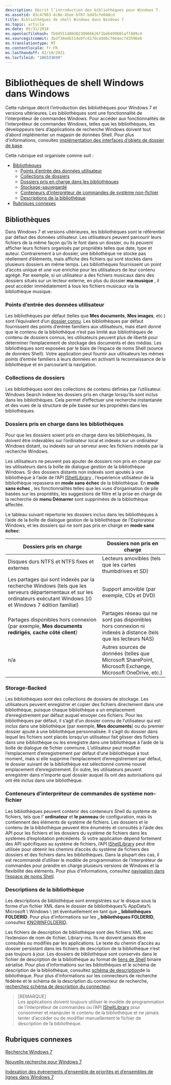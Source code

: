 ```yaml
---
description: Décrit l’introduction des bibliothèques pour Windows 7.
ms.assetid: 83c47963-4c8e-45ee-b707-bd45cfe048cd
title: Bibliothèques de shell Windows dans Windows 7
ms.topic: article
ms.date: 05/31/2018
ms.openlocfilehash: fb94551d80d0230966626f1bd6499801aff889c4
ms.sourcegitcommit: 3bdf30edb314e0fcd17dc4ddbc70e4ec7d3596e6
ms.translationtype: MT
ms.contentlocale: fr-FR
ms.lasthandoff: 02/10/2021
ms.locfileid: "106533699"
---
```

# <a name="windows-shell-libraries-in-windows"></a>Bibliothèques de shell Windows dans Windows

Cette rubrique décrit l’introduction des bibliothèques pour Windows 7 et versions ultérieures. Les bibliothèques sont une fonctionnalité de l’interpréteur de commandes Windows. Pour accéder aux fonctionnalités de l’interpréteur de commandes Windows, telles que les bibliothèques, les développeurs tiers d’applications de recherche Windows doivent tout d’abord implémenter un magasin de données Shell. Pour plus d’informations, consultez [implémentation des interfaces d’objets de dossier de base](/previous-versions/windows/desktop/legacy/cc144093(v=vs.85)).

Cette rubrique est organisée comme suit :

- [Bibliothèques](#libraries)
  - [Points d’entrée des données utilisateur](#user-data-entry-points)
  - [Collections de dossiers](#collections-of-folders)
  - [Dossiers pris en charge dans les bibliothèques](#supported-folders-in-libraries)
  - [Stockage-sauvegardé](#storage-backed)
  - [Conteneurs d’interpréteur de commandes de système non-fichier](#non-file-system-shell-containers)
  - [Descriptions de la bibliothèque](#library-descriptions)
- [Rubriques connexes](#related-topics)

## <a name="libraries"></a>Bibliothèques

Dans Windows 7 et versions ultérieures, les bibliothèques sont le référentiel par défaut des données utilisateur. Les utilisateurs peuvent parcourir leurs fichiers de la même façon qu’ils le font dans un dossier, ou ils peuvent afficher leurs fichiers organisés par propriétés telles que date, type et auteur. Contrairement à un dossier, une bibliothèque ne stocke pas réellement d’éléments, mais affiche des fichiers qui sont stockés dans plusieurs dossiers en même temps. Les bibliothèques fournissent un point d’accès unique et une vue enrichie pour les utilisateurs de leur contenu agrégé. Par exemple, si un utilisateur a des fichiers musicaux dans des dossiers situés sur un lecteur externe, en plus du dossier **ma musique** , il peut accéder immédiatement à tous les fichiers musicaux via la bibliothèque musique.

### <a name="user-data-entry-points"></a>Points d’entrée des données utilisateur

Les bibliothèques par défaut (telles que **Mes documents**, **Mes images**, etc.) sont l’équivalent d’un [dossier connu](/previous-versions/windows/desktop/legacy/bb776911(v=vs.85)). Les bibliothèques par défaut fournissent des points d’entrée familiers aux utilisateurs, mais étant donné que le contenu de la bibliothèque n’est pas limité aux bibliothèques de contenu de dossiers connus, les utilisateurs peuvent plus de liberté pour déterminer l’emplacement de stockage des documents et des médias. Les bibliothèques sont exposées par le biais de l’espace de noms Shell (source de données Shell). Votre application peut fournir aux utilisateurs les mêmes points d’entrée familiers à leurs données en activant la reconnaissance de la bibliothèque et en parcourant la navigation.

### <a name="collections-of-folders"></a>Collections de dossiers

Les bibliothèques sont des collections de contenu définies par l’utilisateur. Windows Search indexe les dossiers pris en charge lorsqu’ils sont inclus dans les bibliothèques. Cela permet d’effectuer une recherche instantanée et des vues de la structure de pile basée sur les propriétés dans les bibliothèques.

### <a name="supported-folders-in-libraries"></a>Dossiers pris en charge dans les bibliothèques

Pour que les dossiers soient pris en charge dans les bibliothèques, ils doivent être indexables sur l’ordinateur local et indexés sur un ordinateur Windows distant, ou indexés sur un serveur avec les fichiers indexés par la recherche Windows.

Les utilisateurs ne peuvent pas ajouter de dossiers non pris en charge par les utilisateurs dans la boîte de dialogue gestion de la bibliothèque Windows. Si des dossiers distants non indexés sont ajoutés à une bibliothèque à l’aide de l’API [IShellLibrary](/windows/win32/api/shobjidl_core/nn-shobjidl_core-ishelllibrary) , l’expérience utilisateur de la bibliothèque repassera en **mode sans échec** de la bibliothèque. En **mode sans échec** , les fonctionnalités telles que les vues d’organisation de pile basées sur les propriétés, les suggestions de filtre et la prise en charge de la recherche de **menu Démarrer** sont supprimées de la bibliothèque affectée.

Le tableau suivant répertorie les dossiers inclus dans les bibliothèques à l’aide de la boîte de dialogue gestion de la bibliothèque de l’Explorateur Windows, et les dossiers qui ne sont pas pris en charge en **mode sans échec**:

| Dossiers pris en charge                                                                                                                            | Dossiers non pris en charge                                                                                     |
|----------------------------------------------------------------------------------------------------------------------------------------------|---------------------------------------------------------------------------------------------------------|
| Disques durs NTFS et NTFS fixes et externes                                                                                                | Lecteurs amovibles (tels que les cartes thumbdrives et SD)                                                     |
| Les partages qui sont indexés par la recherche Windows (tels que les serveurs départementaux et sur les ordinateurs exécutant Windows 10 et Windows 7 édition familial) | Support amovible (par exemple, CDs et DVD)                                                                  |
| Partages disponibles hors connexion (par exemple, **Mes documents redirigés**, **cache côté client**)                                               | Partages réseau qui ne sont pas disponibles hors connexion ni indexés à distance (tels que les lecteurs NAS)             |
| n/a                                                                                                                                          | Autres sources de données (telles que Microsoft SharePoint, Microsoft Exchange, Microsoft OneDrive, etc.) |

### <a name="storage-backed"></a>Storage-Backed

Les bibliothèques sont des collections de dossiers de stockage. Les utilisateurs peuvent enregistrer et copier des fichiers directement dans une bibliothèque, puisque chaque bibliothèque a un emplacement d’enregistrement par défaut auquel envoyer ces fichiers. Pour les bibliothèques par défaut, il s’agit d’un dossier connu de l’utilisateur qui est inclus dans une bibliothèque (par exemple, **Mes documents**) ou du premier dossier ajouté à une bibliothèque personnalisée. Il s’agit du dossier dans lequel les fichiers sont placés lorsqu’un utilisateur fait glisser des fichiers dans une bibliothèque ou les enregistre dans une bibliothèque à l’aide de la boîte de dialogue de fichier commune. L’utilisateur peut modifier l’emplacement d’enregistrement par défaut d’une bibliothèque à tout moment, mais si elle supprime l’emplacement d’enregistrement par défaut, le dossier suivant de la bibliothèque est sélectionné comme nouvel emplacement d’enregistrement. En outre, les utilisateurs peuvent enregistrer dans n’importe quel dossier auquel ils ont des autorisations qui ont été inclus dans une bibliothèque.

### <a name="non-file-system-shell-containers"></a>Conteneurs d’interpréteur de commandes de système non-fichier

Les bibliothèques peuvent contenir des conteneurs Shell du système de fichiers, tels que l' **ordinateur** et **le panneau** de configuration, mais ils contiennent des éléments de système de fichiers. Les dossiers et le contenu de la bibliothèque peuvent être énumérés et consultés à l’aide des API pour les fichiers et les dossiers du système de fichiers dans les systèmes d’exploitation précédents. Si votre application dépend fortement des API spécifiques au système de fichiers, l’API [IShellLibrary](/windows/win32/api/shobjidl_core/nn-shobjidl_core-ishelllibrary) peut être utilisée pour obtenir les chemins d’accès du système de fichiers des dossiers et des fichiers dans les bibliothèques. Dans la plupart des cas, il est recommandé d’utiliser le modèle de programmation de l’interpréteur de commandes pour prendre en charge plusieurs versions de Windows et la flexibilité des éléments. Pour plus d’informations, consultez [navigation dans l’espace de noms Shell](https://msdn.microsoft.com/library/dd378496(VS.85).aspx).

### <a name="library-descriptions"></a>Descriptions de la bibliothèque

Les descriptions de bibliothèque sont enregistrées sur le disque sous la forme d’un fichier XML dans le dossier de bibliothèques% AppData% Microsoft \\ Windows \\ (et éventuellement en tant que **\_ bibliothèques FOLDERID**. Pour plus d’informations sur les **\_ bibliothèques FOLDERID**, consultez [KNOWNFOLDERID](/windows/desktop/shell/knownfolderid).

Les fichiers de description de bibliothèque sont des fichiers XML avec l’extension de nom de fichier. Library-ms. Ils ne doivent jamais être consultés ou modifiés par les applications. Le texte du chemin d’accès au dossier persistant dans les fichiers de description de la bibliothèque n’est pas toujours à jour. Les dossiers de bibliothèque sont conservés dans le fichier de description de la bibliothèque au format de [liens de Shell](/windows/desktop/shell/links) binaire sérialisé. Pour plus d’informations sur les bibliothèques et le schéma de description de la bibliothèque, consultez [schéma de description](../shell/library-schema-entry.md)de la bibliothèque. Pour plus d’informations sur les connecteurs de recherche fédérée et le schéma de la description du connecteur de recherche, [recherchez schéma de description du connecteur](search-sconn-desc-schema-entry.md).

> [REMARQUE]  
> Les applications doivent toujours utiliser le modèle de programmation de l’interpréteur de commandes ou l’API [IShellLibrary](/windows/win32/api/shobjidl_core/nn-shobjidl_core-ishelllibrary) pour consommer et manipuler le contenu de la bibliothèque et ne jamais tenter d’accéder ou de modifier manuellement le fichier de description de la bibliothèque.

## <a name="related-topics"></a>Rubriques connexes

[Recherche Windows 7](./-search-3x-wds-overview.md)

[Nouvelle recherche pour Windows 7](new-for-windows-7-search.md)

[Indexation des événements d’ensemble de priorités et d’ensembles de lignes dans Windows 7](indexing-prioritization-and-rowset-events.md)